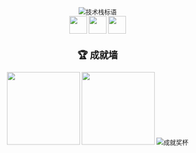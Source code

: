 <div align="center">
    <img src="https://readme-typing-svg.demolab.com?font=Orbitron&weight=800&size=28&pause=1000&color=41B883&center=true&vCenter=true&width=550&lines=PHPer;Vue+Nuxt" alt="技术栈标语">
  <div>  
    <img src="https://img.shields.io/badge/PHP-8A2BE2?style=for-the-badge&logo=php&logoColor=white" height="40">
    <img src="https://img.shields.io/badge/Vue-41B883?style=for-the-badge&logo=vuedotjs&logoColor=white" height="40">
    <img src="https://img.shields.io/badge/Nuxt-00c16a?style=for-the-badge&logo=nuxt&logoColor=white" height="40">
  </div>
    <h2>🏆 成就墙</h2>
    <img src="https://github-readme-stats.vercel.app/api/top-langs/?username=YuiNijika&layout=compact&theme=radical&langs_count=8&locale=cn" style="height: 165px;" />
    <img src="https://github-readme-stats.vercel.app/api?username=YuiNijika&show_icons=true&theme=radical&locale=cn&hide_title=true&hide=issues&1" style="height: 165px;" />
    <img src="https://github-profile-trophy.vercel.app/?username=YuiNijika&theme=onedark&row=1&margin-w=15&column=7&no-bg=true&no-frame=true" alt="成就奖杯" />
</div>
